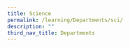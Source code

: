 ```yaml
---
title: Science
permalink: /learning/Departments/sci/
description: ""
third_nav_title: Departments
---
```


